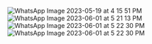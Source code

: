 ![WhatsApp Image 2023-05-19 at 4 15 51 PM](https://github.com/breyshaMC/pagina_paypal/assets/125292091/6c2f42c0-050e-40f3-9a80-e4f52681f46e)
![WhatsApp Image 2023-06-01 at 5 21 13 PM](https://github.com/breyshaMC/pagina_paypal/assets/125292091/5b13e026-cdb3-46d3-a845-bdbc2f9705cd)
![WhatsApp Image 2023-06-01 at 5 22 30 PM](https://github.com/breyshaMC/pagina_paypal/assets/125292091/68b92e55-f0ef-4594-905b-8733b39e81af)
![WhatsApp Image 2023-06-01 at 5 22 30 PM](https://github.com/breyshaMC/pagina_paypal/assets/125292091/4b6be558-ae47-4df6-bc75-7497e7519040)
